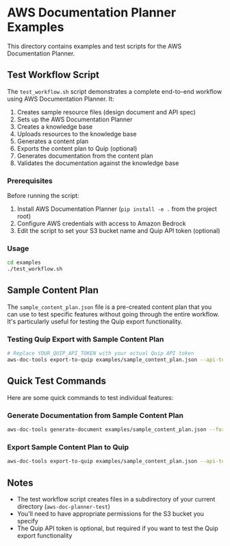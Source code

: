 # AWS Documentation Planner Examples

This directory contains examples and test scripts for the AWS Documentation Planner.

## Test Workflow Script

The `test_workflow.sh` script demonstrates a complete end-to-end workflow using AWS Documentation Planner. It:

1. Creates sample resource files (design document and API spec)
2. Sets up the AWS Documentation Planner
3. Creates a knowledge base
4. Uploads resources to the knowledge base
5. Generates a content plan
6. Exports the content plan to Quip (optional)
7. Generates documentation from the content plan
8. Validates the documentation against the knowledge base

### Prerequisites

Before running the script:

1. Install AWS Documentation Planner (`pip install -e .` from the project root)
2. Configure AWS credentials with access to Amazon Bedrock
3. Edit the script to set your S3 bucket name and Quip API token (optional)

### Usage

```bash
cd examples
./test_workflow.sh
```

## Sample Content Plan

The `sample_content_plan.json` file is a pre-created content plan that you can use to test specific features without going through the entire workflow. It's particularly useful for testing the Quip export functionality.

### Testing Quip Export with Sample Content Plan

```bash
# Replace YOUR_QUIP_API_TOKEN with your actual Quip API token
aws-doc-tools export-to-quip examples/sample_content_plan.json --api-token "YOUR_QUIP_API_TOKEN"
```

## Quick Test Commands

Here are some quick commands to test individual features:

### Generate Documentation from Sample Content Plan

```bash
aws-doc-tools generate-document examples/sample_content_plan.json --format markdown --output feature-x-docs.md
```

### Export Sample Content Plan to Quip

```bash
aws-doc-tools export-to-quip examples/sample_content_plan.json --api-token "YOUR_QUIP_API_TOKEN"
```

## Notes

- The test workflow script creates files in a subdirectory of your current directory (`aws-doc-planner-test`)
- You'll need to have appropriate permissions for the S3 bucket you specify
- The Quip API token is optional, but required if you want to test the Quip export functionality